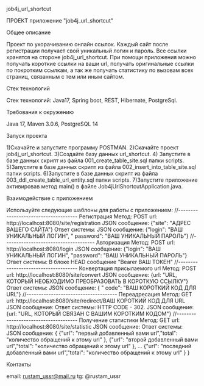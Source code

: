 job4j_url_shortcut

ПРОЕКТ приложение "job4j_url_shortcut"

Общее описание

Проект по укорачиванию онлайн ссылок. Каждый сайт после регистрации получает свой уникальный логин и пароль. Все ссылки
хранятся на стороне job4j_url_shortcut. При помощи приложения можно получать короткие ссылки на ваши url, получать
оригинальные ссылки по покротким ссылкам, а так же получать статистику по вызовам всех страниц, связанным с тем или иным
сайтом.

Стек технологий

Стек технологий: Java17, Spring boot, REST, Hibernate, PostgreSql.

Требования к окружению

Java 17, Maven 3.0.6, PostgreSQL 14

Запуск проекта

1)Скачайте и запустите программу POSTMAN. 2)Скачайте проект job4j_url_shortcut. 3)Создайте базу данных url_shortcut. 4)
Запустите в базе данных скрипт из файла 001_create_table_site.sql папки scripts. 5)Запустите в базе данных скрипт из
файла 002_insert_into_table_site.sql папки scripts. 6)Запустите в базе данных скрипт из файла
003_ddl_create_table_url_entity.sql папки scripts. 7)Запустите приложение активировав метод main() в файле
Job4jUrlShortcutApplication.java.

Взаимодействие с приложением

Используйте следующие шаблоны для работы с приложением:
//------------------------------------- Регистрация Метод: POST url: http://localhost:8080/site/registration
JSON сообщение: {"site": "АДРЕС ВАШЕГО САЙТА"} Ответ системы: JSON сообщение: {"login": "ВАШ УНИКАЛЬНЫЙ ЛОГИН", "
password": "ВАШ УНИКАЛЬНЫЙ ПАРОЛЬ"} //------------------------------------- Авторизация Метод: POST
url: http://localhost:8080/login
JSON сообщение: {"login": "ВАШ УНИКАЛЬНЫЙ ЛОГИН", "password": "ВАШ УНИКАЛЬНЫЙ ПАРОЛЬ"} Ответ системы: В блоке HEAD
сообщение "Bearer ВАШ ТОКЕН"
//------------------------------------- Конвертация присылаемого url Метод: POST url: http://localhost:8080/site/convert
JSON сообщение: {url: "URL, КОТОРЫЙ НЕОБХОДИМО ПРЕОБРАЗОВАТЬ В КОРОТКУЮ ССЫЛКУ"} Ответ системы: JSON сообщение: { "
code": "ВАШ КОРОТКИЙ КОД ДЛЯ URL"} //------------------------------------- Переадресация Метод: GET
url: http://localhost:8080/site/redirect/ВАШ КОРОТКИЙ КОД ДЛЯ URL JSON сообщение:
Ответ системы: HTTP CODE - 302. JSON сообщение: {url: "URL, КОТОРЫЙ СВЯЗАН С ВАШИМ КОРОТКИМ КОДОМ"}
//------------------------------------- Получение статистики Метод: GET url: http://localhost:8080/site/statistic
JSON сообщение:
Ответ системы:  JSON сообщение:
{ {"url": "первый добавленный вами url","total": "количество обращений к этому url" }, {"url": "второй добавленный вами
url","total": "количество обращений к этому url" }, ... {"url": "последний добавленный вами url","total": "количество
обращений к этому url" } }

Контакты

email: rustam_ussr@mail.ru tg: @rustam_ussr